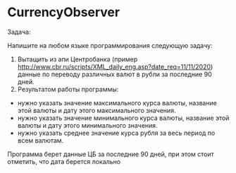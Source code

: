# CurrencyObserver
Задача:

Напишите на любом языке программирования следующую задачу:
1. Вытащить из апи Центробанка (пример http://www.cbr.ru/scripts/XML_daily_eng.asp?date_req=11/11/2020) данные по переводу различных валют в рубли за последние 90 дней.
2. Результатом работы программы:  
 - нужно указать значение максимального курса валюты, название этой валюты и дату этого максимального значения.
 - нужно указать значение минимального курса валюты, название этой валюты и дату этого минимального значения.
 - нужно указать среднее значение курса рубля за весь период по всем валютам.

 Программа берет данные ЦБ за последние 90 дней, при этом стоит отметить, что дата берется локально

